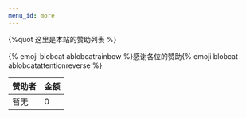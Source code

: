 ```yaml
---
menu_id: more
---
```


{%quot 这里是本站的赞助列表  %}

{% emoji blobcat ablobcatrainbow %}感谢各位的赞助{% emoji blobcat ablobcatattentionreverse	 %}

| 赞助者 | 金额 |
| :----- | :--- |
| 暂无   | 0    |
